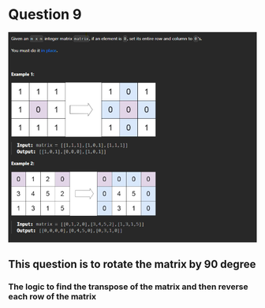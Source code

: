 # Question 9

![Question](Q9.png)

## This question is to rotate the matrix by 90 degree

### The logic to find the transpose of the matrix and then reverse each row of the matrix
